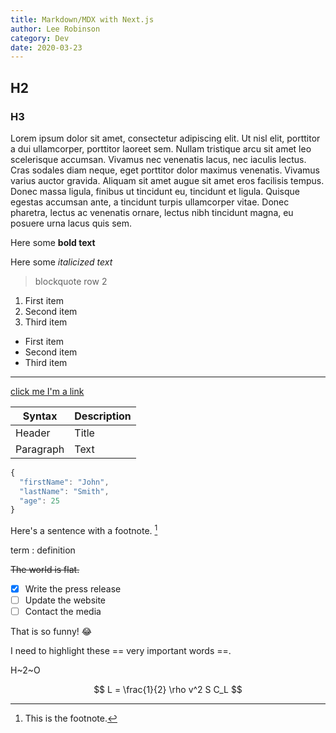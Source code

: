 ```yaml
---
title: Markdown/MDX with Next.js
author: Lee Robinson
category: Dev
date: 2020-03-23
---
```


## H2

### H3

Lorem ipsum dolor sit amet, consectetur adipiscing elit. Ut nisl elit, porttitor a dui ullamcorper, porttitor laoreet sem. Nullam tristique arcu sit amet leo scelerisque accumsan. Vivamus nec venenatis lacus, nec iaculis lectus. Cras sodales diam neque, eget porttitor dolor maximus venenatis. Vivamus varius auctor gravida. Aliquam sit amet augue sit amet eros facilisis tempus. Donec massa ligula, finibus ut tincidunt eu, tincidunt et ligula. Quisque egestas accumsan ante, a tincidunt turpis ullamcorper vitae. Donec pharetra, lectus ac venenatis ornare, lectus nibh tincidunt magna, eu posuere urna lacus quis sem.

Here some **bold text**

Here some *italicized text*

> blockquote
> row 2

1. First item
2. Second item
3. Third item

- First item
- Second item
- Third item

---

[click me I'm a link](https://www.example.com)

| Syntax | Description |
| ----------- | ----------- |
| Header | Title |
| Paragraph | Text |

```javascript
{
  "firstName": "John",
  "lastName": "Smith",
  "age": 25
}
```

Here's a sentence with a footnote. [^1]

[^1]: This is the footnote.

term
: definition

~~The world is flat.~~

- [x] Write the press release
- [ ] Update the website
- [ ] Contact the media

That is so funny! :joy:

I need to highlight these == very important words ==.

H~2~O

$$
L = \frac{1}{2} \rho v^2 S C_L
$$
